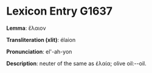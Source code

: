 # Lexicon Entry G1637

**Lemma**: ἔλαιον

**Transliteration (xlit)**: élaion

**Pronunciation**: el'-ah-yon

**Description**:
neuter of the same as ἐλαία; olive oil:--oil.
